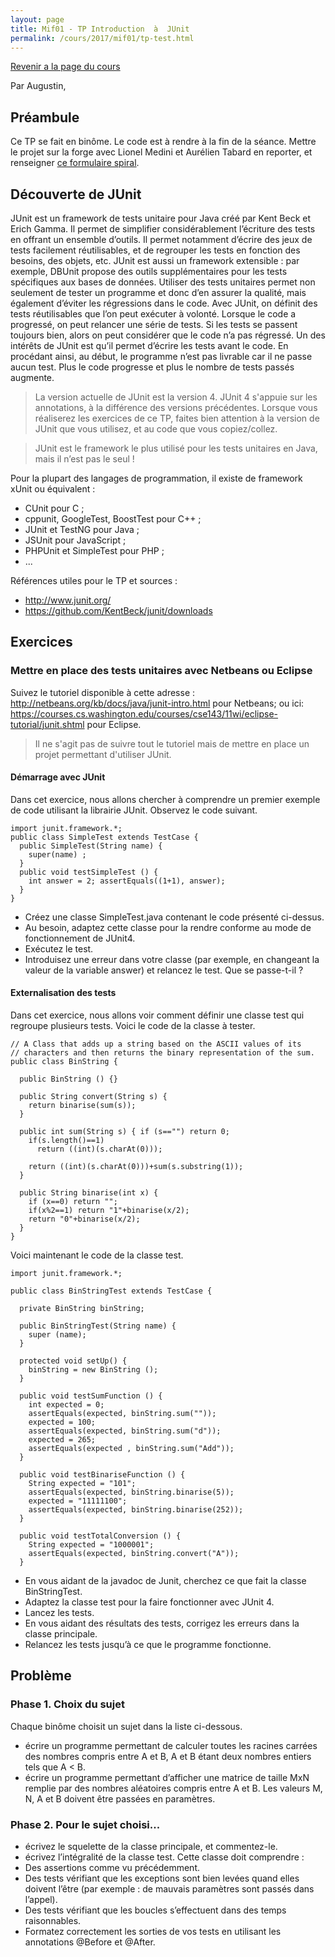```yaml
---
layout: page
title: Mif01 - TP Introduction  à  JUnit
permalink: /cours/2017/mif01/tp-test.html
---
```


[Revenir a la page du cours](.)

Par Augustin,

## Préambule
Ce TP se fait en binôme. Le code est à rendre à la fin de la séance.
Mettre le projet sur la forge avec Lionel Medini et Aurélien Tabard en reporter, et renseigner [ce formulaire spiral](http://spiralconnect.univ-lyon1.fr/webapp/assessment/assessmentAnswer.html?id=6031890&mode=answer).

## Découverte de JUnit
JUnit est un framework de tests unitaire pour Java créé par Kent Beck et Erich Gamma. Il permet de simplifier
considérablement l’écriture des tests en offrant un ensemble d’outils. Il permet notamment d’écrire des jeux de tests
facilement réutilisables, et de regrouper les tests en fonction des besoins, des objets, etc. JUnit est aussi un framework
extensible : par exemple, DBUnit propose des outils supplémentaires pour les tests spécifiques aux bases de données.
Utiliser des tests unitaires permet non seulement de tester un programme et donc d’en assurer la qualité, mais
également d’éviter les régressions dans le code. Avec JUnit, on définit des tests réutilisables que l’on peut exécuter à
volonté. Lorsque le code a progressé, on peut relancer une série de tests. Si les tests se passent toujours bien, alors
on peut considérer que le code n’a pas régressé.
Un des intérêts de JUnit est qu’il permet d’écrire les tests avant le code. En procédant ainsi, au début, le programme
n’est pas livrable car il ne passe aucun test. Plus le code progresse et plus le nombre de tests passés augmente.


> La version actuelle de JUnit est la version 4. JUnit 4 s'appuie sur les annotations, à la différence des versions précédentes. Lorsque vous réaliserez les exercices de ce TP, faites bien attention à la version de JUnit que vous utilisez, et au code que vous copiez/collez.

> JUnit est le framework le plus utilisé pour les tests unitaires en Java, mais il n’est pas le seul !

Pour la plupart des langages de programmation, il existe de framework xUnit ou équivalent :  

  - CUnit pour C ;
  - cppunit, GoogleTest, BoostTest pour C++ ;
  - JUnit et TestNG pour Java ;
  - JSUnit pour JavaScript ;
  - PHPUnit et SimpleTest pour PHP ;
  - ...

Références utiles pour le TP et sources :

 - http://www.junit.org/
 - https://github.com/KentBeck/junit/downloads

## Exercices

### Mettre en place des tests unitaires avec Netbeans ou Eclipse

Suivez le tutoriel disponible à cette adresse : http://netbeans.org/kb/docs/java/junit-intro.html pour Netbeans; ou ici: https://courses.cs.washington.edu/courses/cse143/11wi/eclipse-tutorial/junit.shtml pour Eclipse.

> Il ne s'agit pas de suivre tout le tutoriel mais de mettre en place un projet permettant d'utiliser JUnit.


####  Démarrage avec JUnit
Dans cet exercice, nous allons chercher à comprendre un premier exemple de code utilisant la librairie JUnit.
Observez le code suivant.

~~~~~~~~
import junit.framework.*;
public class SimpleTest extends TestCase {
  public SimpleTest(String name) {
    super(name) ;
  }
  public void testSimpleTest () {
    int answer = 2; assertEquals((1+1), answer);
  }
}
~~~~~~~~
<!-- {: .language-java} -->

  - Créez une classe SimpleTest.java contenant le code présenté ci-dessus.
  - Au besoin, adaptez cette classe pour la rendre conforme au mode de fonctionnement de JUnit4.
  - Exécutez le test.
  - Introduisez une erreur dans votre classe (par exemple, en changeant la valeur de la variable answer) et relancez le test.
Que se passe-t-il ?



#### Externalisation des tests
Dans cet exercice, nous allons voir comment définir une classe test qui regroupe plusieurs tests. Voici le code de la classe à tester.

~~~~~~~~
// A Class that adds up a string based on the ASCII values of its
// characters and then returns the binary representation of the sum.
public class BinString {

  public BinString () {}

  public String convert(String s) {
    return binarise(sum(s));
  }

  public int sum(String s) { if (s=="") return 0;
    if(s.length()==1)
      return ((int)(s.charAt(0)));

    return ((int)(s.charAt(0)))+sum(s.substring(1));
  }

  public String binarise(int x) {
    if (x==0) return "";
    if(x%2==1) return "1"+binarise(x/2);
    return "0"+binarise(x/2);
  }
}
~~~~~~~~

Voici maintenant le code de la classe test.

~~~~~~~~
import junit.framework.*;

public class BinStringTest extends TestCase {

  private BinString binString;

  public BinStringTest(String name) {
    super (name);
  }

  protected void setUp() {
    binString = new BinString ();
  }

  public void testSumFunction () {
    int expected = 0;
    assertEquals(expected, binString.sum(""));
    expected = 100;
    assertEquals(expected, binString.sum("d"));
    expected = 265;
    assertEquals(expected , binString.sum("Add"));
  }

  public void testBinariseFunction () {
    String expected = "101";
    assertEquals(expected, binString.binarise(5));
    expected = "11111100";
    assertEquals(expected, binString.binarise(252));
  }

  public void testTotalConversion () {
    String expected = "1000001";
    assertEquals(expected, binString.convert("A"));
  }
~~~~~~~~

  - En vous aidant de la javadoc de Junit, cherchez ce que fait la classe BinStringTest.
  - Adaptez la classe test pour la faire fonctionner avec JUnit 4.
  - Lancez les tests.
  - En vous aidant des résultats des tests, corrigez les erreurs dans la classe principale.
  - Relancez les tests jusqu’à ce que le programme fonctionne.

##  Problème

###  Phase 1. Choix du sujet
Chaque binôme choisit un sujet dans la liste ci-dessous.  

  - écrire un programme permettant de calculer toutes les racines carrées des nombres compris entre A et B, A et B étant
deux nombres entiers tels que A < B.
  - écrire un programme permettant d’afficher une matrice de taille MxN remplie par des nombres aléatoires compris entre
A et B. Les valeurs M, N, A et B doivent être passées en paramètres.

###  Phase 2. Pour le sujet choisi...
  - écrivez le squelette de la classe principale, et commentez-le.
  - écrivez l’intégralité de la classe test. Cette classe doit comprendre :
  - Des assertions comme vu précédemment.
  - Des tests vérifiant que les exceptions sont bien levées quand elles doivent l’être (par exemple : de mauvais paramètres
sont passés dans l’appel).
  - Des tests vérifiant que les boucles s’effectuent dans des temps raisonnables.
  - Formatez correctement les sorties de vos tests en utilisant les annotations @Before et @After.


<!-- ###  Phase 3. échange des sujets
  – échangez vos classes avec un binôme ayant traité un sujet différent du vôtre.
  – Implémentez la classe principale.
  – Appliquez les tests.
  – Itérez jusqu’à obtention d’un programme fonctionnel et satisfaisant l’ensemble des tests. -->
